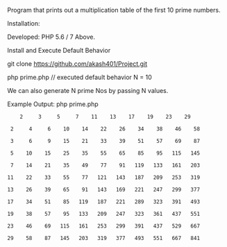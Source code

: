 Program that prints out a multiplication table of the first 10 prime numbers. 

Installation:

Developed: PHP 5.6 / 7 Above.

Install and Execute Default Behavior

git clone https://github.com/akash401/Project.git

php prime.php // executed default behavior N = 10

We can also generate N prime Nos  by passing N values.

Example Output: php prime.php


        2     3     5     7    11    13    17    19    23    29

     2     4     6    10    14    22    26    34    38    46    58

     3     6     9    15    21    33    39    51    57    69    87

     5    10    15    25    35    55    65    85    95   115   145

     7    14    21    35    49    77    91   119   133   161   203

    11    22    33    55    77   121   143   187   209   253   319

    13    26    39    65    91   143   169   221   247   299   377

    17    34    51    85   119   187   221   289   323   391   493

    19    38    57    95   133   209   247   323   361   437   551

    23    46    69   115   161   253   299   391   437   529   667

    29    58    87   145   203   319   377   493   551   667   841
